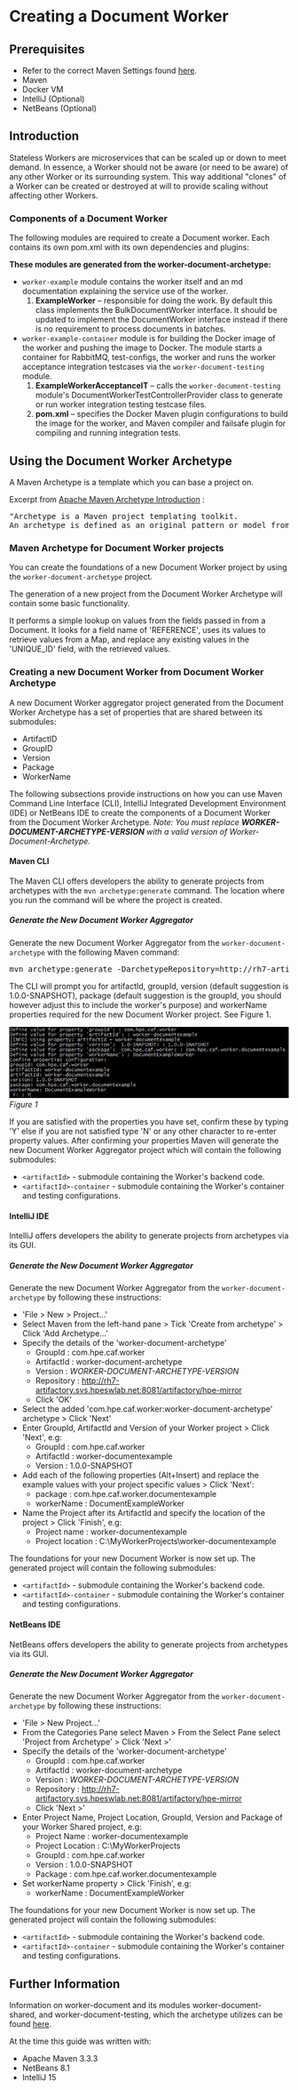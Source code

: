 # Creating a Document Worker

## Prerequisites

- Refer to the correct Maven Settings found [here](https://github.hpe.com/caf/caf-development/tree/master/environment/maven-settings).
- Maven
- Docker VM
- IntelliJ (Optional)
- NetBeans (Optional)

## Introduction

Stateless Workers are microservices that can be scaled up or down to meet demand. In essence, a Worker should not be aware
(or need to be aware) of any other Worker or its surrounding system. This way additional "clones" of a Worker can be created or destroyed
at will to provide scaling without affecting other Workers.

### Components of a Document Worker

The following modules are required to create a Document worker. Each contains its own pom.xml with its own dependencies and plugins:

**These modules are generated from the worker-document-archetype:**
- `worker-example` module contains the worker itself and an md documentation explaining the service use of the worker.
	1. **ExampleWorker** – responsible for doing the work. By default this class implements the BulkDocumentWorker interface. It should be updated to implement the DocumentWorker interface instead if there is no requirement to process documents in batches.
- `worker-example-container` module is for building the Docker image of the worker and pushing the image to Docker. The module starts a container for RabbitMQ, test-configs, the worker and runs the worker acceptance integration testcases via the `worker-document-testing` module.
	1. **ExampleWorkerAcceptanceIT** – calls the `worker-document-testing` module's DocumentWorkerTestControllerProvider class to generate or run worker integration testing testcase files.
	2. **pom.xml** – specifies the Docker Maven plugin configurations to build the image for the worker, and Maven compiler and failsafe plugin for compiling and running integration tests.

## Using the Document Worker Archetype

A Maven Archetype is a template which you can base a project on.

Excerpt from [Apache Maven Archetype Introduction](https://maven.apache.org/guides/introduction/introduction-to-archetypes.html) :

<pre>"Archetype is a Maven project templating toolkit.
An archetype is defined as an original pattern or model from which all other things of the same kind are made."</pre>

### Maven Archetype for Document Worker projects

You can create the foundations of a new Document Worker project by using the `worker-document-archetype` project.

The generation of a new project from the Document Worker Archetype will contain some basic functionality.

It performs a simple lookup on values from the fields passed in from a Document. It looks for a field name of 'REFERENCE', uses its values
to retrieve values from a Map, and replace any existing values in the 'UNIQUE_ID' field, with the retrieved values.

### Creating a new Document Worker from Document Worker Archetype

A new Document Worker aggregator project generated from the Document Worker Archetype has a set of properties that are shared between its submodules:

- ArtifactID
- GroupID
- Version
- Package
- WorkerName

The following subsections provide instructions on how you can use Maven Command Line Interface (CLI), IntelliJ Integrated Development
Environment (IDE) or NetBeans IDE to create the components of a Document Worker from the Document Worker Archetype.
*Note: You must replace __WORKER-DOCUMENT-ARCHETYPE-VERSION__ with a valid version of Worker-Document-Archetype.*

#### Maven CLI

The Maven CLI offers developers the ability to generate projects from archetypes with the `mvn archetype:generate` command. The location
where you run the command will be where the project is created.

##### Generate the New Document Worker Aggregator

Generate the new Document Worker Aggregator from the `worker-document-archetype` with the following Maven command:
<pre>mvn archetype:generate -DarchetypeRepository=http://rh7-artifactory.svs.hpeswlab.net:8081/artifactory/hpe-mirror -DarchetypeVersion=WORKER-DOCUMENT-ARCHETYPE-VERSION -DarchetypeArtifactId=worker-document-archetype -DarchetypeGroupId=com.hpe.caf.worker</pre>

The CLI will prompt you for artifactId, groupId, version (default suggestion is 1.0.0-SNAPSHOT), package (default suggestion is the
groupId, you should however adjust this to include the worker's purpose) and workerName properties required for the new Document Worker
project. See Figure 1.

![Generate Example Worker Shared Module from CLI](images/CLIGenerateExample.png)
*Figure 1*

If you are satisfied with the properties you have set, confirm these by typing 'Y' else if you are not satisfied type 'N' or any other
character to re-enter property values. After confirming your properties Maven will generate the new Document Worker Aggregator project
which will contain the following submodules:

- `<artifactId>` - submodule containing the Worker's backend code.
- `<artifactId>-container` - submodule containing the Worker's container and testing configurations.

#### IntelliJ IDE

IntelliJ offers developers the ability to generate projects from archetypes via its GUI.

##### Generate the New Document Worker Aggregator

Generate the new Document Worker Aggregator from the `worker-document-archetype` by following these instructions:

- 'File > New > Project...'
- Select Maven from the left-hand pane > Tick 'Create from archetype' > Click 'Add Archetype...'
- Specify the details of the 'worker-document-archetype'
	- GroupId : com.hpe.caf.worker
	- ArtifactId : worker-document-archetype
	- Version : *WORKER-DOCUMENT-ARCHETYPE-VERSION*
	- Repository : http://rh7-artifactory.svs.hpeswlab.net:8081/artifactory/hpe-mirror
	- Click 'OK'
- Select the added 'com.hpe.caf.worker:worker-document-archetype' archetype > Click 'Next'
- Enter GroupId, ArtifactId and Version of your Worker project > Click 'Next', e.g:
	- GroupId : com.hpe.caf.worker
	- ArtifactId : worker-documentexample
	- Version : 1.0.0-SNAPSHOT
- Add each of the following properties (Alt+Insert) and replace the example values with your project specific values > Click 'Next':
	- package : com.hpe.caf.worker.documentexample
	- workerName : DocumentExampleWorker
- Name the Project after its ArtifactId and specify the location of the project > Click 'Finish', e.g:
	- Project name : worker-documentexample
	- Project location : C:\MyWorkerProjects\worker-documentexample

The foundations for your new Document Worker is now set up. The generated project will contain the following submodules:

- `<artifactId>` - submodule containing the Worker's backend code.
- `<artifactId>-container` - submodule containing the Worker's container and testing configurations.

#### NetBeans IDE

NetBeans offers developers the ability to generate projects from archetypes via its GUI.

##### Generate the New Document Worker Aggregator

Generate the new Document Worker Aggregator from the `worker-document-archetype` by following these instructions:

- 'File > New Project...'
- From the Categories Pane select Maven > From the Select Pane select 'Project from Archetype' > Click 'Next >'
- Specify the details of the 'worker-document-archetype'
	- GroupId : com.hpe.caf.worker
	- ArtifactId : worker-document-archetype
	- Version : *WORKER-DOCUMENT-ARCHETYPE-VERSION*
	- Repository : http://rh7-artifactory.svs.hpeswlab.net:8081/artifactory/hpe-mirror
	- Click 'Next >'
- Enter Project Name, Project Location, GroupId, Version and Package of your Worker Shared project, e.g:
	- Project Name : worker-documentexample
	- Project Location : C:\MyWorkerProjects
	- GroupId : com.hpe.caf.worker
	- Version : 1.0.0-SNAPSHOT
	- Package : com.hpe.caf.worker.documentexample
- Set workerName property > Click 'Finish', e.g:
	- workerName : DocumentExampleWorker

The foundations for your new Document Worker is now set up. The generated project will contain the following submodules:

- `<artifactId>` - submodule containing the Worker's backend code.
- `<artifactId>-container` - submodule containing the Worker's container and testing configurations.

## Further Information

Information on worker-document and its modules worker-document-shared, and worker-document-testing, which the archetype utilizes can be
found [here](https://github.hpe.com/caf/worker-document/blob/develop/README.md).

At the time this guide was written with:

- Apache Maven 3.3.3
- NetBeans 8.1
- IntelliJ 15